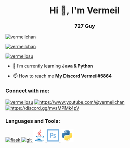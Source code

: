 <h1 align="center">Hi 👋, I'm Vermeil</h1>
<h3 align="center">727 Guy</h3>

<p align="left"> <img src="https://komarev.com/ghpvc/?username=vermeilchan&label=Profile%20views&color=0e75b6&style=flat" alt="vermeilchan" /> </p>

<p align="left"> <a href="https://github.com/ryo-ma/github-profile-trophy"><img src="https://github-profile-trophy.vercel.app/?username=vermeilchan" alt="vermeilchan" /></a> </p>

<p align="left"> <a href="https://twitter.com/vermeilosu" target="blank"><img src="https://img.shields.io/twitter/follow/vermeilosu?logo=twitter&style=for-the-badge" alt="vermeilosu" /></a> </p>

- 🌱 I’m currently learning **Java & Python**

- 📫 How to reach me **My Discord Vermeil#5864**

<h3 align="left">Connect with me:</h3>
<p align="left">
<a href="https://twitter.com/vermeilosu" target="blank"><img align="center" src="https://raw.githubusercontent.com/rahuldkjain/github-profile-readme-generator/master/src/images/icons/Social/twitter.svg" alt="vermeilosu" height="30" width="40" /></a>
<a href="https://www.youtube.com/c/https://www.youtube.com/@vermeilchan" target="blank"><img align="center" src="https://raw.githubusercontent.com/rahuldkjain/github-profile-readme-generator/master/src/images/icons/Social/youtube.svg" alt="https://www.youtube.com/@vermeilchan" height="30" width="40" /></a>
<a href="https://discord.gg/https://discord.gg/mvsMPMk4pV" target="blank"><img align="center" src="https://raw.githubusercontent.com/rahuldkjain/github-profile-readme-generator/master/src/images/icons/Social/discord.svg" alt="https://discord.gg/mvsMPMk4pV" height="30" width="40" /></a>
</p>

<h3 align="left">Languages and Tools:</h3>
<p align="left"> <a href="https://flask.palletsprojects.com/" target="_blank" rel="noreferrer"> <img src="https://www.vectorlogo.zone/logos/pocoo_flask/pocoo_flask-icon.svg" alt="flask" width="40" height="40"/> </a> <a href="https://git-scm.com/" target="_blank" rel="noreferrer"> <img src="https://www.vectorlogo.zone/logos/git-scm/git-scm-icon.svg" alt="git" width="40" height="40"/> </a> <a href="https://www.java.com" target="_blank" rel="noreferrer"> <img src="https://raw.githubusercontent.com/devicons/devicon/master/icons/java/java-original.svg" alt="java" width="40" height="40"/> </a> <a href="https://www.photoshop.com/en" target="_blank" rel="noreferrer"> <img src="https://raw.githubusercontent.com/devicons/devicon/master/icons/photoshop/photoshop-line.svg" alt="photoshop" width="40" height="40"/> </a> <a href="https://www.python.org" target="_blank" rel="noreferrer"> <img src="https://raw.githubusercontent.com/devicons/devicon/master/icons/python/python-original.svg" alt="python" width="40" height="40"/> </a> </p>
